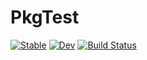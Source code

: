 # PkgTest

[![Stable](https://img.shields.io/badge/docs-stable-blue.svg)](https://kakinumayuta.github.io/PkgTest.jl/stable/)
[![Dev](https://img.shields.io/badge/docs-dev-blue.svg)](https://kakinumayuta.github.io/PkgTest.jl/dev/)
[![Build Status](https://github.com/kakinumayuta/PkgTest.jl/actions/workflows/CI.yml/badge.svg?branch=master)](https://github.com/kakinumayuta/PkgTest.jl/actions/workflows/CI.yml?query=branch%3Amaster)
